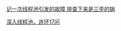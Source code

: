 [记一次线程池引发的故障 排查下来是三歪的锅](https://mp.weixin.qq.com/s/TQGtNpPiTypeKd5kUnfxEw)

[深入线程池，连环17问](https://mp.weixin.qq.com/s/NDOx94yY06OnHjrYq2lVYw)